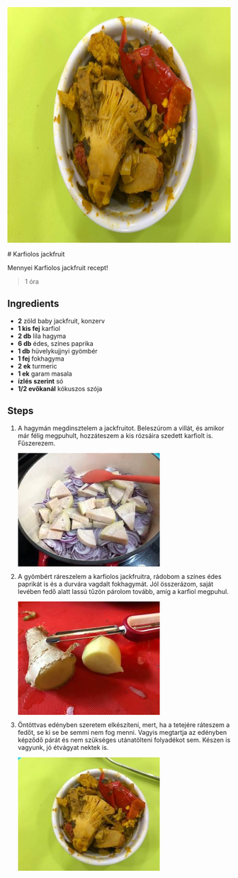 <p align="center"><a href="https://cookpad.com/hu/receptek/13436845-karfiolos-jackfruit" rel="Recipe source page"><img width="751" height="532" src="/img/full/e7f22d368e47ba9052ed05b9f0c9251c978ee598.jpg"/></a></p>
# Karfiolos jackfruit

Mennyei Karfiolos jackfruit recept! 

> 1 óra 

## Ingredients
* **2** zöld baby jackfruit, konzerv
* **1 kis fej** karfiol
* **2 db** lila hagyma
* **6 db** édes, színes paprika
* **1 db** hüvelykujjnyi gyömbér
* **1 fej** fokhagyma
* **2 ek** turmeric
* **1 ek** garam masala
* **ízlés szerint** só
* **1/2 evőkanál** kókuszos szója

## Steps

1. A hagymán megdinsztelem a jackfruitot. Beleszúrom a villát, és amikor már félig megpuhult, hozzáteszem a kis rózsáira szedett karfiolt is. Fűszerezem.
 
    <p><img width="320" height="256" align="left" src="/img/full/019be19e5d418a5bb6b33482b814c01a433cda74.jpg"/></p><div style="clear: both"/>

2. A gyömbért ráreszelem a karfiolos jackfruitra, rádobom a színes édes paprikát is és a durvára vagdalt fokhagymát. Jól összerázom, saját levében fedő alatt lassú tűzön párolom tovább, amíg a karfiol megpuhul.
 
    <p><img width="320" height="256" align="left" src="/img/full/e5e4db29f170e070fa0b4fbb5bd8081894a00fa2.jpg"/></p><div style="clear: both"/>

3. Öntöttvas edényben szeretem elkészíteni, mert, ha a tetejére ráteszem a fedőt, se ki se be semmi nem fog menni. Vagyis megtartja az edényben képződő párát és nem szükséges utánatölteni folyadékot sem. Készen is vagyunk, jó étvágyat nektek is.
 
    <p><img width="320" height="256" align="left" src="/img/full/96cf9fa058fff2071b8334e34371c27253b8fc47.jpg"/></p><div style="clear: both"/>

